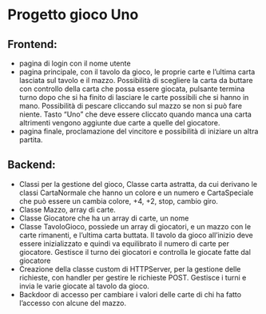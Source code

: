 # Progetto gioco Uno

## Frontend:
* pagina di login con il nome utente
* pagina principale, con il tavolo da gioco, le proprie carte e l’ultima carta lasciata sul tavolo e il mazzo. Possibilità di scegliere la carta da buttare con controllo della carta che possa essere giocata, pulsante termina turno dopo che si ha finito di lasciare le carte possibili che si hanno in mano. Possibilità di pescare cliccando sul mazzo se non si può fare niente. Tasto “Uno” che deve essere cliccato quando manca una carta altrimenti vengono aggiunte due carte a quelle del giocatore.
* pagina finale, proclamazione del vincitore e possibilità di iniziare un altra partita. 

## Backend:
* Classi per la gestione del gioco, Classe carta astratta,  da cui derivano le classi CartaNormale che hanno un colore e un numero e CartaSpeciale che può essere un cambia colore, +4, +2, stop, cambio giro. 
* Classe Mazzo, array di carte.
* Classe Giocatore che ha un  array di carte, un nome 
* Classe TavoloGioco, possiede un array di giocatori, e un mazzo con le carte rimanenti, e l’ultima carta buttata. Il tavolo da gioco all’inizio deve essere inizializzato e quindi va equilibrato il numero di carte per giocatore. Gestisce il turno dei giocatori e controlla le giocate fatte dal giocatore 
* Creazione della classe custom di HTTPServer, per la gestione delle richieste, con handler per gestire le richieste POST. Gestisce i turni e invia le varie giocate al tavolo da gioco. 
* Backdoor di accesso per cambiare i valori delle carte di chi ha fatto l’accesso con alcune del mazzo.
